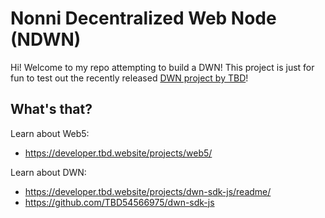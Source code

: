 # Nonni Decentralized Web Node (NDWN)

Hi! Welcome to my repo attempting to build a DWN! This project is just for fun to test out the recently released [DWN project by TBD](https://github.com/TBD54566975/dwn-sdk-js)!

## What's that?

Learn about Web5:
- https://developer.tbd.website/projects/web5/

Learn about DWN:
- https://developer.tbd.website/projects/dwn-sdk-js/readme/
- https://github.com/TBD54566975/dwn-sdk-js
